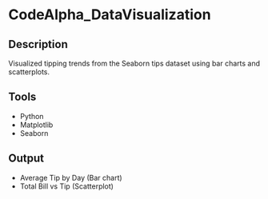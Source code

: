 # CodeAlpha_DataVisualization
## Description
Visualized tipping trends from the Seaborn tips dataset using bar charts and scatterplots.

## Tools
- Python
- Matplotlib
- Seaborn

## Output
- Average Tip by Day (Bar chart)
- Total Bill vs Tip (Scatterplot)

